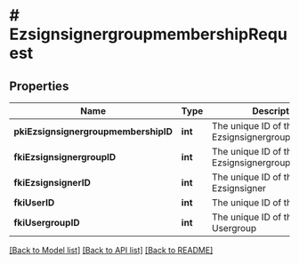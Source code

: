 # # EzsignsignergroupmembershipRequest

## Properties

Name | Type | Description | Notes
------------ | ------------- | ------------- | -------------
**pkiEzsignsignergroupmembershipID** | **int** | The unique ID of the Ezsignsignergroupmembership | [optional]
**fkiEzsignsignergroupID** | **int** | The unique ID of the Ezsignsignergroup |
**fkiEzsignsignerID** | **int** | The unique ID of the Ezsignsigner | [optional]
**fkiUserID** | **int** | The unique ID of the User | [optional]
**fkiUsergroupID** | **int** | The unique ID of the Usergroup | [optional]

[[Back to Model list]](../../README.md#models) [[Back to API list]](../../README.md#endpoints) [[Back to README]](../../README.md)
